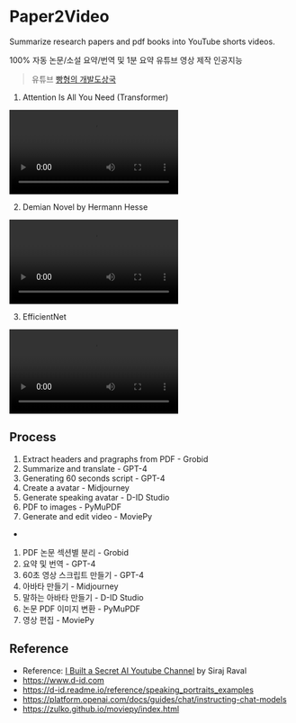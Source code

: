 # Paper2Video

Summarize research papers and pdf books into YouTube shorts videos.

100% 자동 논문/소설 요약/번역 및 1분 요약 유튜브 영상 제작 인공지능

> 유튜브 [빵형의 개발도상국](https://www.youtube.com/@bbanghyong)

1. Attention Is All You Need (Transformer)

<video src="https://user-images.githubusercontent.com/5242555/226097326-0cb488b7-0567-417b-a260-17fb155d5fe6.mp4" controls></video>

2. Demian Novel by Hermann Hesse

<video src="https://user-images.githubusercontent.com/5242555/226106550-41eae88a-2bee-4ff6-b4dd-308b5107a588.mp4
" controls></video>

3. EfficientNet

<video src="https://user-images.githubusercontent.com/5242555/226097319-bddddb15-236f-412f-b556-b10706ad24e1.mp4" controls></video>

## Process

1. Extract headers and pragraphs from PDF - Grobid
2. Summarize and translate - GPT-4
3. Generating 60 seconds script - GPT-4
4. Create a avatar - Midjourney
5. Generate speaking avatar - D-ID Studio
6. PDF to images - PyMuPDF
7. Generate and edit video - MoviePy
-
1. PDF 논문 섹션별 분리 - Grobid
2. 요약 및 번역 - GPT-4
3. 60초 영상 스크립트 만들기 - GPT-4
4. 아바타 만들기 - Midjourney
5. 말하는 아바타 만들기 - D-ID Studio
6. 논문 PDF 이미지 변환 - PyMuPDF
7. 영상 편집 - MoviePy

## Reference

- Reference: [I Built a Secret AI Youtube Channel](https://youtu.be/4r-_iW8fmWU) by Siraj Raval
- https://www.d-id.com
- https://d-id.readme.io/reference/speaking_portraits_examples
- https://platform.openai.com/docs/guides/chat/instructing-chat-models
- https://zulko.github.io/moviepy/index.html
